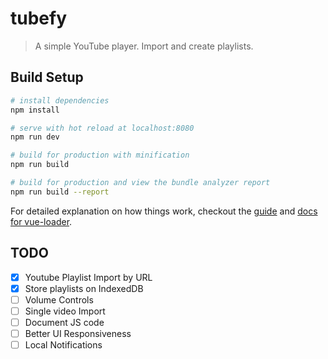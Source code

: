 # tubefy

> A simple YouTube player. Import and create playlists.

## Build Setup

``` bash
# install dependencies
npm install

# serve with hot reload at localhost:8080
npm run dev

# build for production with minification
npm run build

# build for production and view the bundle analyzer report
npm run build --report
```

For detailed explanation on how things work, checkout the [guide](http://vuejs-templates.github.io/webpack/) and [docs for vue-loader](http://vuejs.github.io/vue-loader).

## TODO
- [x] Youtube Playlist Import by URL
- [x] Store playlists on IndexedDB
- [ ] Volume Controls
- [ ] Single video Import
- [ ] Document JS code
- [ ] Better UI Responsiveness
- [ ] Local Notifications

